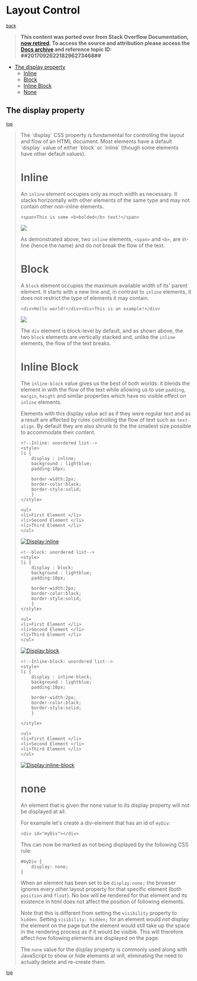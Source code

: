 # Layout Control
<sub>[back](../../README.md#canonical-learning-resources)</sub>

> <strong>This content was ported over from Stack Overflow Documentation, [now retired](https://meta.stackoverflow.com/q/356294/1064325). To access the source and attribution please access the [Docs archive](https://archive.org/details/documentation-dump.7z) and reference topic ID: ##201709262218296273468##</strong>

- [The display property](#the-display-property)
  - [Inline](#inline)
  - [Block](#block)
  - [Inline Block](#inline-block)
  - [None](#none)

## The display property
<sub>[top](#layout-control)</sub>
<blockquote>
The `display` CSS property is fundamental for controlling the layout and flow of an HTML document. Most elements have a default `display` value of either `block` or `inline` (though some elements have other default values).

# Inline

An `inline` element occupies only as much width as necessary. It stacks horizontally with other elements of the same type and may not contain other non-inline elements.

    <span>This is some <b>bolded</b> text!</span>

[![][1]][1]

As demonstrated above, two `inline` elements, `<span>` and `<b>`, are in-line (hence the name) and do not break the flow of the text.

# Block

A `block` element occupies the maximum available width of its' parent element. It starts with a new line and, in contrast to `inline` elements, it does not restrict the type of elements it may contain.

    <div>Hello world!</div><div>This is an example!</div>

[![][2]][2]

The `div` element is block-level by default, and as shown above, the two `block` elements are vertically stacked and, unlike the `inline` elements, the flow of the text breaks.

# Inline Block

The `inline-block` value gives us the best of both worlds: it blends the element in with the flow of the text while allowing us to use `padding`, `margin`, `height` and similar properties which have no visible effect on `inline` elements.

Elements with this display value act as if they were regular text and as a result are affected by rules controlling the flow of text such as `text-align`. By default they are also shrunk to the the smallest size possible to accommodate their content.

<!--Lets us display using unordered list-->
    
    <!--Inline: unordered list-->
    <style>
    li {
        display : inline;
        background : lightblue;
        padding:10px;

        border-width:2px;
        border-color:black;
        border-style:solid;
        }
    </style>    

    <ul>
    <li>First Element </li>
    <li>Second Element </li>
    <li>Third Element </li>
    </ul>

[![Display:inline][3]][3]

    <!--block: unordered list-->
    <style>
    li {
        display : block;
        background : lightblue;
        padding:10px;

        border-width:2px;
        border-color:black;
        border-style:solid;
        }
    </style>    

    <ul>
    <li>First Element </li>
    <li>Second Element </li>
    <li>Third Element </li>
    </ul>

[![Display:block][4]][4]

    <!--Inline-block: unordered list-->
    <style>
    li {
        display : inline-block;
        background : lightblue;
        padding:10px; 

        border-width:2px;
        border-color:black;
        border-style:solid;
        }

    </style>    

    <ul>
    <li>First Element </li>
    <li>Second Element </li>
    <li>Third Element </li>
    </ul>

[![Display:inline-block][5]][5]

# none
An element that is given the none value to its display property will not be displayed at all.

For example let's create a div-element that has an id of `myDiv`:

    <div id="myDiv"></div>
This can now be marked as not being displayed by the following CSS rule:

<!-- language: lang-css -->

    #myDiv {
        display: none;
    }
When an element has been set to be `display:none;` the browser ignores every other layout property for that specific element (both `position` and `float`). No box will be rendered for that element and its existence in html does not affect the position of following elements.

Note that this is different from setting the `visibility` property to `hidden`. Setting `visibility: hidden;` for an element would not display the element on the page but the element would still take up the space in the rendering process as if it would be visible. This will therefore affect how following elements are displayed on the page.

The `none` value for the display property is commonly used along with JavaScript to show or hide elements at will, eliminating the need to actually delete and re-create them.

  [1]: http://i.stack.imgur.com/tv9k8.png
  [2]: http://i.stack.imgur.com/MCTnB.png
  [3]: http://i.stack.imgur.com/eTy8E.png
  [4]: http://i.stack.imgur.com/fJErb.png
  [5]: http://i.stack.imgur.com/RNjHH.png
</blockquote>

<sub>[top](#layout-control)</sub>
